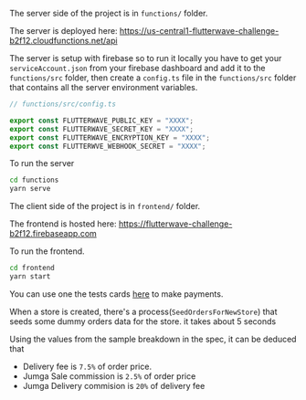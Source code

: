 The server side of the project is in `functions/` folder.

The server is deployed here: https://us-central1-flutterwave-challenge-b2f12.cloudfunctions.net/api

The server is setup with firebase so to run it locally you have to get your `serviceAccount.json` from your firebase dashboard and add it to the
`functions/src` folder,
then create a `config.ts` file in the `functions/src` folder that contains all the server environment variables.

```ts
// functions/src/config.ts

export const FLUTTERWAVE_PUBLIC_KEY = "XXXX";
export const FLUTTERWAVE_SECRET_KEY = "XXXX";
export const FLUTTERWAVE_ENCRYPTION_KEY = "XXXX";
export const FLUTTERWVE_WEBHOOK_SECRET = "XXXX";
```

To run the server

```sh
cd functions
yarn serve
```

The client side of the project is in `frontend/` folder.

The frontend is hosted here: https://flutterwave-challenge-b2f12.firebaseapp.com

To run the frontend.

```sh
cd frontend
yarn start
```

You can use one the tests cards [here](https://developer.flutterwave.com/docs/test-cards) to make payments.

When a store is created, there's a process(`SeedOrdersForNewStore`) that seeds some dummy orders data for the store. it takes about 5 seconds

Using the values from the sample breakdown in the spec, it can be deduced that

- Delivery fee is `7.5%` of order price.
- Jumga Sale commission is `2.5%` of order price
- Jumga Delivery commision is `20%` of delivery fee

